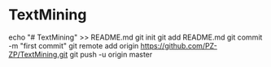 # TextMining
echo "# TextMining" >> README.md
git init
git add README.md
git commit -m "first commit"
git remote add origin https://github.com/PZ-ZP/TextMining.git
git push -u origin master
